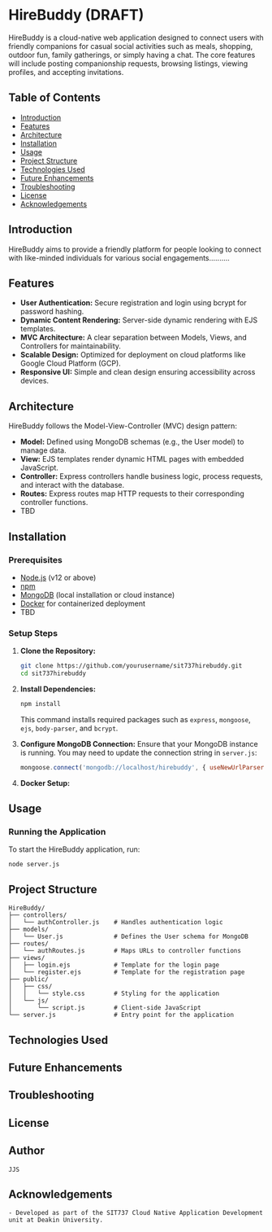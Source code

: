 # HireBuddy (DRAFT)

HireBuddy is a cloud-native web application designed to connect users with friendly companions for casual social activities such as meals, shopping, outdoor fun, family gatherings, or simply having a chat. The core features will include posting companionship requests, browsing listings, viewing profiles, and accepting invitations.

## Table of Contents
- [Introduction](#introduction)
- [Features](#features)
- [Architecture](#architecture)
- [Installation](#installation)
- [Usage](#usage)
- [Project Structure](#project-structure)
- [Technologies Used](#technologies-used)
- [Future Enhancements](#future-enhancements)
- [Troubleshooting](#troubleshooting)
- [License](#license)
- [Acknowledgements](#acknowledgements)

## Introduction
HireBuddy aims to provide a friendly platform for people looking to connect with like-minded individuals for various social engagements..........

## Features
- **User Authentication:** Secure registration and login using bcrypt for password hashing.
- **Dynamic Content Rendering:** Server-side dynamic rendering with EJS templates.
- **MVC Architecture:** A clear separation between Models, Views, and Controllers for maintainability.
- **Scalable Design:** Optimized for deployment on cloud platforms like Google Cloud Platform (GCP).
- **Responsive UI:** Simple and clean design ensuring accessibility across devices.

## Architecture
HireBuddy follows the Model-View-Controller (MVC) design pattern:
- **Model:** Defined using MongoDB schemas (e.g., the User model) to manage data.
- **View:** EJS templates render dynamic HTML pages with embedded JavaScript.
- **Controller:** Express controllers handle business logic, process requests, and interact with the database.
- **Routes:** Express routes map HTTP requests to their corresponding controller functions.
- TBD


## Installation

### Prerequisites
- [Node.js](https://nodejs.org/) (v12 or above)
- [npm](https://www.npmjs.com/)
- [MongoDB](https://www.mongodb.com/) (local installation or cloud instance)
- [Docker](https://www.docker.com/) for containerized deployment
- TBD

### Setup Steps
1. **Clone the Repository:**
    ```bash
    git clone https://github.com/yourusername/sit737hirebuddy.git
    cd sit737hirebuddy
    ```

2. **Install Dependencies:**
    ```bash
    npm install
    ```
    This command installs required packages such as `express`, `mongoose`, `ejs`, `body-parser`, and `bcrypt`.

3. **Configure MongoDB Connection:**
   Ensure that your MongoDB instance is running. You may need to update the connection string in `server.js`:
    ```javascript
    mongoose.connect('mongodb://localhost/hirebuddy', { useNewUrlParser: true, useUnifiedTopology: true });
    ```

4. **Docker Setup:**

## Usage

### Running the Application
To start the HireBuddy application, run:

    node server.js

## Project Structure 

	HireBuddy/
	├── controllers/
	│   └── authController.js    # Handles authentication logic
	├── models/
	│   └── User.js              # Defines the User schema for MongoDB
	├── routes/
	│   └── authRoutes.js        # Maps URLs to controller functions
	├── views/
	│   ├── login.ejs            # Template for the login page
	│   └── register.ejs         # Template for the registration page
	├── public/
	│   ├── css/
	│   │   └── style.css        # Styling for the application
	│   └── js/
	│       └── script.js        # Client-side JavaScript
	└── server.js                # Entry point for the application

## Technologies Used
## Future Enhancements
## Troubleshooting
## License
## Author
	JJS
## Acknowledgements
	- Developed as part of the SIT737 Cloud Native Application Development unit at Deakin University.

